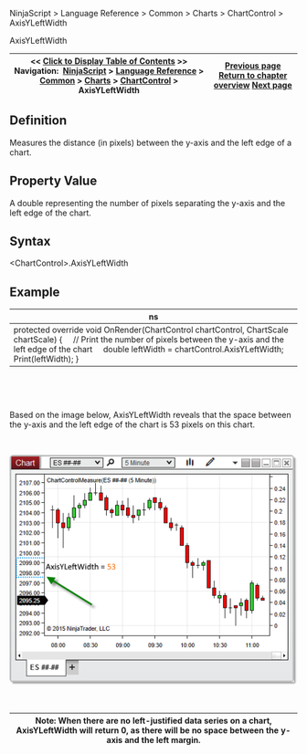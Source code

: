 ﻿


NinjaScript \> Language Reference \> Common \> Charts \> ChartControl \> AxisYLeftWidth






















AxisYLeftWidth







| \<\< [Click to Display Table of Contents](axisyleftwidth.md) \>\> **Navigation:**     [NinjaScript](ninjascript.md) \> [Language Reference](language_reference_wip.md) \> [Common](common.md) \> [Charts](chart.md) \> [ChartControl](chartcontrol.md) \> AxisYLeftWidth | [Previous page](axisxheight.md) [Return to chapter overview](chartcontrol.md) [Next page](axisyrightwidth.md) |
| --- | --- |











## Definition


Measures the distance (in pixels) between the y\-axis and the left edge of a chart.


## 


## Property Value


 A double representing the number of pixels separating the y\-axis and the left edge of the chart.


## 


## Syntax


 \<ChartControl\>.AxisYLeftWidth


## 


## Example




| ns |
| --- |
| protected override void OnRender(ChartControl chartControl, ChartScale chartScale) {      // Print the number of pixels between the y\-axis and the left edge of the chart      double leftWidth \= chartControl.AxisYLeftWidth;      Print(leftWidth); } |



 


 


Based on the image below, AxisYLeftWidth reveals that the space between the y\-axis and the left edge of the chart is 53 pixels on this chart.


 


![ChartControl_AxisYLeftWidth](chartcontrol_axisyleftwidth.png)


 




| Note: When there are no left\-justified data series on a chart, AxisYLeftWidth will return 0, as there will be no space between the y\-axis and the left margin. |
| --- |









